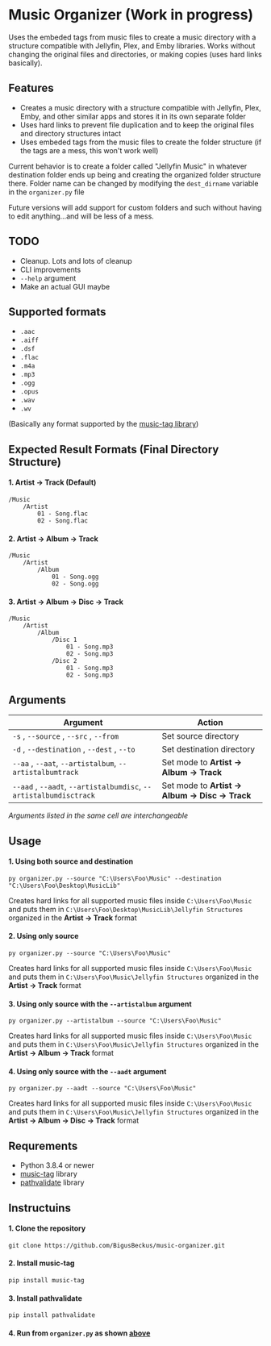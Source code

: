 # Music Organizer (Work in progress)
Uses the embeded tags from music files to create a music directory with a structure compatible with Jellyfin, Plex, and Emby libraries. Works without changing the original files and directories, or making copies (uses hard links basically).

## Features
* Creates a music directory with a structure compatible with Jellyfin, Plex, Emby, and other similar apps and stores it in its own separate folder
* Uses hard links to prevent file duplication and to keep the original files and directory structures intact
* Uses embeded tags from the music files to create the folder structure (if the tags are a mess, this won't work well)

Current behavior is to create a folder called "Jellyfin Music" in whatever destination folder ends up being and creating the organized folder structure there.
Folder name can be changed by modifying the `dest_dirname` variable in the `organizer.py` file

Future versions will add support for custom folders and such without having to edit anything...and will be less of a mess.

## TODO
* Cleanup. Lots and lots of cleanup
* CLI improvements
* `--help` argument
* Make an actual GUI maybe

## Supported formats

* `.aac`
* `.aiff`
* `.dsf`
* `.flac`
* `.m4a`
* `.mp3`
* `.ogg`
* `.opus`
* `.wav`
* `.wv`

(Basically any format supported by the [music-tag library](https://pypi.org/project/music-tag/))

## Expected Result Formats (Final Directory Structure)
#### 1. Artist → Track (Default)

    /Music
        /Artist
            01 - Song.flac
            02 - Song.flac
#### 2. Artist → Album → Track

    /Music
        /Artist
            /Album
                01 - Song.ogg
                02 - Song.ogg
#### 3. Artist → Album → Disc → Track

    /Music
        /Artist
            /Album
                /Disc 1
                    01 - Song.mp3
                    02 - Song.mp3
                /Disc 2
                    01 - Song.mp3
                    02 - Song.mp3
## Arguments

Argument | Action
-------- | ------
`-s` , `--source` , `--src` , `--from` | Set source directory
`-d` , `--destination` , `--dest` , `--to` | Set destination directory
`--aa` , `--aat`, `--artistalbum`, `--artistalbumtrack` | Set mode to **Artist → Album → Track**
`--aad` , `--aadt`, `--artistalbumdisc`, `--artistalbumdisctrack` | Set mode to **Artist → Album → Disc → Track**

*Arguments listed in the same cell are interchangeable*

## Usage
#### 1. Using both source and destination

    py organizer.py --source "C:\Users\Foo\Music" --destination "C:\Users\Foo\Desktop\MusicLib"

Creates hard links for all supported music files inside `C:\Users\Foo\Music` and puts them in `C:\Users\Foo\Desktop\MusicLib\Jellyfin Structures` organized in the **Artist → Track** format
#### 2. Using only source

    py organizer.py --source "C:\Users\Foo\Music"

Creates hard links for all supported music files inside `C:\Users\Foo\Music` and puts them in `C:\Users\Foo\Music\Jellyfin Structures` organized in the **Artist → Track** format
#### 3. Using only source with the `--artistalbum` argument

    py organizer.py --artistalbum --source "C:\Users\Foo\Music"

Creates hard links for all supported music files inside `C:\Users\Foo\Music` and puts them in `C:\Users\Foo\Music\Jellyfin Structures` organized in the **Artist → Album → Track** format
#### 4. Using only source with the `--aadt` argument

    py organizer.py --aadt --source "C:\Users\Foo\Music"

Creates hard links for all supported music files inside `C:\Users\Foo\Music` and puts them in `C:\Users\Foo\Music\Jellyfin Structures` organized in the **Artist → Album → Disc → Track** format 

## Requrements
* Python 3.8.4 or newer
* [music-tag](https://pypi.org/project/music-tag/) library
* [pathvalidate](https://pypi.org/project/pathvalidate/) library

## Instructuins
#### 1. Clone the repository

    git clone https://github.com/BigusBeckus/music-organizer.git
    
#### 2. Install music-tag

    pip install music-tag
    
#### 3. Install pathvalidate

    pip install pathvalidate
    
#### 4. Run from `organizer.py` as shown [above](#Usage)
    
